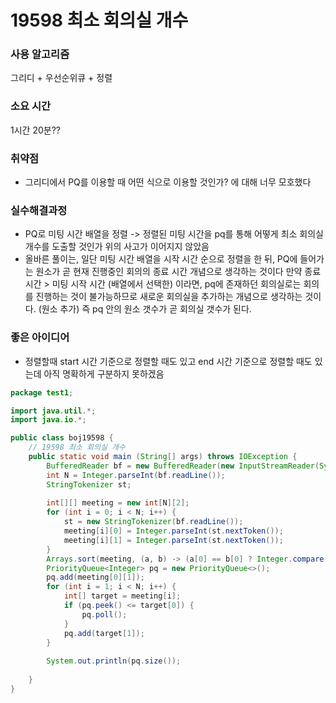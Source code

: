 # 19598 최소 회의실 개수
### 사용 알고리즘
그리디 + 우선순위큐 + 정렬

### 소요 시간
1시간 20분??

### 취약점
- 그리디에서 PQ를 이용할 때 어떤 식으로 이용할 것인가? 에 대해 너무 모호했다

### 실수해결과정
- PQ로 미팅 시간 배열을 정렬 -> 정렬된 미팅 시간을 pq를 통해 어떻게 최소 회의실 개수를 도출할 것인가
  위의 사고가 이어지지 않았음
- 올바른 풀이는, 일단 미팅 시간 배열을 시작 시간 순으로 정렬을 한 뒤,
  PQ에 들어가는 원소가 곧 현재 진행중인 회의의 종료 시간 개념으로 생각하는 것이다
  만약 종료시간 > 미팅 시작 시간 (배열에서 선택한) 이라면, pq에 존재하던 회의실로는 회의를 진행하는 것이
  불가능하므로 새로운 회의실을 추가하는 개념으로 생각하는 것이다. (원소 추가)
  즉 pq 안의 원소 갯수가 곧 회의실 갯수가 된다.

### 좋은 아이디어
- 정렬할때 start 시간 기준으로 정렬할 때도 있고 end 시간 기준으로 정렬할 때도 있는데
아직 명확하게 구분하지 못하겠음

```java
package test1;

import java.util.*;
import java.io.*;

public class boj19598 {
	// 19598 최소 회의실 개수
	public static void main (String[] args) throws IOException {
		BufferedReader bf = new BufferedReader(new InputStreamReader(System.in));
		int N = Integer.parseInt(bf.readLine());
		StringTokenizer st;
		
		int[][] meeting = new int[N][2];
		for (int i = 0; i < N; i++) {
			st = new StringTokenizer(bf.readLine());
			meeting[i][0] = Integer.parseInt(st.nextToken());
			meeting[i][1] = Integer.parseInt(st.nextToken());
		}
		Arrays.sort(meeting, (a, b) -> (a[0] == b[0] ? Integer.compare(a[1], b[1]) : Integer.compare(a[0], b[0])));
		PriorityQueue<Integer> pq = new PriorityQueue<>();
		pq.add(meeting[0][1]);
		for (int i = 1; i < N; i++) {
			int[] target = meeting[i];
			if (pq.peek() <= target[0]) {
				pq.poll();
			}
			pq.add(target[1]);			
		}
		
		System.out.println(pq.size());
		
	}
}
```
